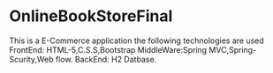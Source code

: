 # OnlineBookStoreFinal

This is a E-Commerce application 
the following technologies are used
FrontEnd: HTML-5,C.S.S,Bootstrap
MiddleWare:Spring MVC,Spring-Scurity,Web flow.
BackEnd: H2 Datbase.
